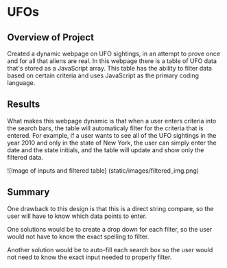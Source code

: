# UFOs

## Overview of Project
Created a dynamic webpage on UFO sightings, in an attempt to prove once and for all that aliens are real. In this webpage there is a table of UFO data that's stored as a JavaScript array. This table has the ability to filter data based on certain criteria and uses JavaScript as the primary coding language.



## Results
What makes this webpage dynamic is that when a user enters criteria into the search bars, the table will automaticaly filter for the criteria that is entered. For example, if a user wants to see all of the UFO sightings in the year 2010 and only in the state of New York, the user can simply enter the date and the state initials, and the table will update and show only the filtered data.

![Image of inputs and filtered table] (static/images/filtered_img.png)


## Summary
One drawback to this design is that this is a direct string compare, so the user will have to know which data points to enter. 

One solutions would be to create a drop down for each filter, so the user would not have to know the exact spelling to filter.

Another solution would be to auto-fill each search box so the user would not need to know the exact input needed to properly filter. 
